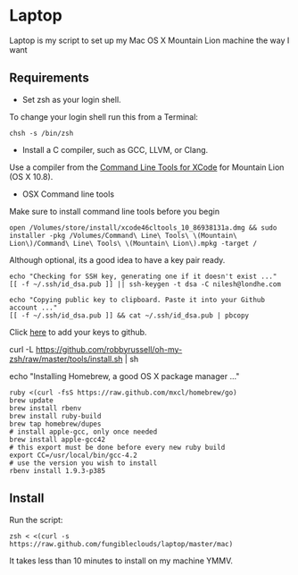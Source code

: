 Laptop
======

Laptop is my script to set up my Mac OS X Mountain Lion machine the way I want

Requirements
------------

* Set zsh as your login shell.

To change your login shell run this from a Terminal:

    chsh -s /bin/zsh

* Install a C compiler, such as GCC, LLVM, or Clang.

Use a compiler from the [Command Line Tools for XCode](https://developer.apple.com/downloads/index.action) for Mountain Lion (OS X 10.8).

* OSX Command line tools

Make sure to install command line tools before you begin

    open /Volumes/store/install/xcode46cltools_10_86938131a.dmg && sudo installer -pkg /Volumes/Command\ Line\ Tools\ \(Mountain\ Lion\)/Command\ Line\ Tools\ \(Mountain\ Lion\).mpkg -target /

Although optional, its a good idea to have a key pair ready.

    echo "Checking for SSH key, generating one if it doesn't exist ..."
    [[ -f ~/.ssh/id_dsa.pub ]] || ssh-keygen -t dsa -C nilesh@londhe.com

    echo "Copying public key to clipboard. Paste it into your Github account ..."
    [[ -f ~/.ssh/id_dsa.pub ]] && cat ~/.ssh/id_dsa.pub | pbcopy
    
Click [here](https://github.com/account/ssh) to add your keys to github.

curl -L https://github.com/robbyrussell/oh-my-zsh/raw/master/tools/install.sh | sh

echo "Installing Homebrew, a good OS X package manager ..."

    ruby <(curl -fsS https://raw.github.com/mxcl/homebrew/go)
    brew update
    brew install rbenv
    brew install ruby-build
    brew tap homebrew/dupes
    # install apple-gcc, only once needed
    brew install apple-gcc42
    # this export must be done before every new ruby build
    export CC=/usr/local/bin/gcc-4.2
    # use the version you wish to install
    rbenv install 1.9.3-p385

Install
-------

Run the script:

    zsh < <(curl -s https://raw.github.com/fungibleclouds/laptop/master/mac)




It takes less than 10 minutes to install on my machine YMMV.